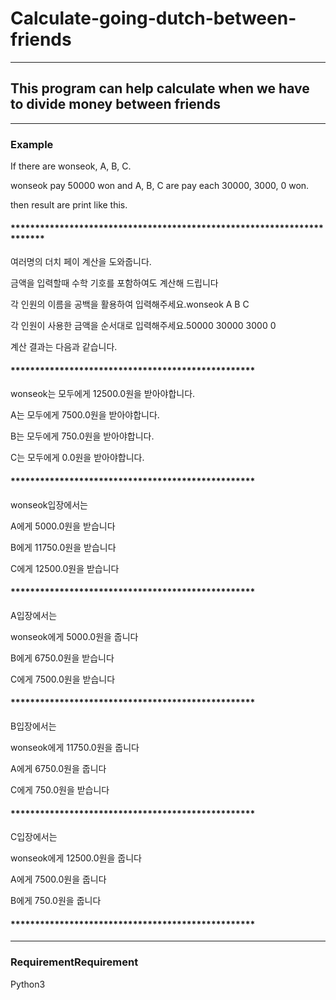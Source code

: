 # Calculate-going-dutch-between-friends
***********************************************************************
## This program can help calculate when we have to divide money between friends
***********************************************************************
### Example

If there are wonseok, A, B, C.

wonseok pay 50000 won and A, B, C are pay each 30000, 3000, 0 won.

then result are print like this.

#### ***********************************************************************
여러명의 더치 페이 계산을 도와줍니다.

금액을 입력할때 수학 기호를 포함하여도 계산해 드립니다

각 인원의 이름을 공백을 활용하여 입력해주세요.wonseok A B C

각 인원이 사용한 금액을 순서대로 입력해주세요.50000 30000 3000 0

계산 결과는 다음과 같습니다.
#### **************************************************
wonseok는 모두에게 12500.0원을 받아야합니다.

A는 모두에게 7500.0원을 받아야합니다.

B는 모두에게 750.0원을 받아야합니다.

C는 모두에게 0.0원을 받아야합니다.
#### **************************************************
wonseok입장에서는 

A에게 5000.0원을 받습니다

B에게 11750.0원을 받습니다

C에게 12500.0원을 받습니다
#### **************************************************
A입장에서는 

wonseok에게 5000.0원을 줍니다

B에게 6750.0원을 받습니다

C에게 7500.0원을 받습니다
#### **************************************************
B입장에서는 

wonseok에게 11750.0원을 줍니다

A에게 6750.0원을 줍니다

C에게 750.0원을 받습니다
#### **************************************************
C입장에서는 

wonseok에게 12500.0원을 줍니다

A에게 7500.0원을 줍니다

B에게 750.0원을 줍니다
#### **************************************************
***********************************************************************
### RequirementRequirement
Python3
